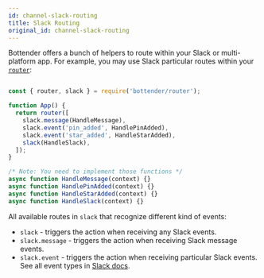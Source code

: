 ```yaml
---
id: channel-slack-routing
title: Slack Routing
original_id: channel-slack-routing
---
```

Bottender offers a bunch of helpers to route within your Slack or multi-platform app. For example, you may use Slack particular routes within your [`router`](the-basics-routing.md):

```js

const { router, slack } = require('bottender/router');

function App() {
  return router([
    slack.message(HandleMessage),
    slack.event('pin_added', HandlePinAdded),
    slack.event('star_added', HandleStarAdded),
    slack(HandleSlack),
  ]);
}

/* Note: You need to implement those functions */
async function HandleMessage(context) {}
async function HandlePinAdded(context) {}
async function HandleStarAdded(context) {}
async function HandleSlack(context) {}

```

All available routes in `slack` that recognize different kind of events:

-   `slack` - triggers the action when receiving any Slack events.
-   `slack.message` - triggers the action when receiving Slack message events.
-   `slack.event` - triggers the action when receiving particular Slack events. See all event types in [Slack docs](https://api.slack.com/events).
